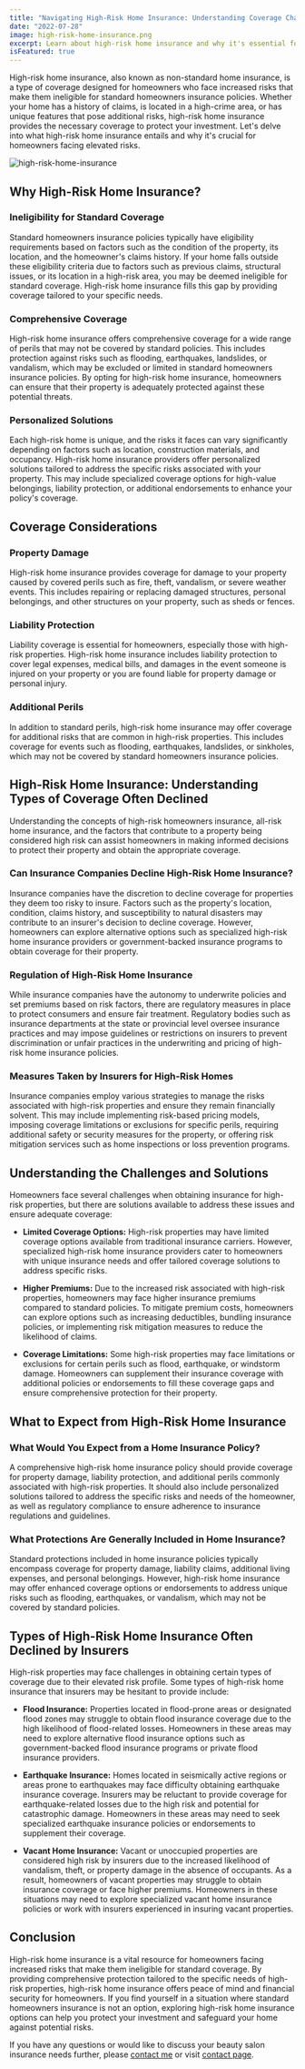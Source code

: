 ```yaml
---
title: "Navigating High-Risk Home Insurance: Understanding Coverage Challenges and Solutions"
date: "2022-07-28"
image: high-risk-home-insurance.png
excerpt: Learn about high-risk home insurance and why it's essential for homeowners facing increased risks.
isFeatured: true
---
```


High-risk home insurance, also known as non-standard home insurance, is a type of coverage designed for homeowners who face increased risks that make them ineligible for standard homeowners insurance policies. Whether your home has a history of claims, is located in a high-crime area, or has unique features that pose additional risks, high-risk home insurance provides the necessary coverage to protect your investment. Let's delve into what high-risk home insurance entails and why it's crucial for homeowners facing elevated risks.

![high-risk-home-insurance](high-risk-home-insurance.png "high-risk-home-insurance")

## Why High-Risk Home Insurance?

### Ineligibility for Standard Coverage

Standard homeowners insurance policies typically have eligibility requirements based on factors such as the condition of the property, its location, and the homeowner's claims history. If your home falls outside these eligibility criteria due to factors such as previous claims, structural issues, or its location in a high-risk area, you may be deemed ineligible for standard coverage. High-risk home insurance fills this gap by providing coverage tailored to your specific needs.

### Comprehensive Coverage

High-risk home insurance offers comprehensive coverage for a wide range of perils that may not be covered by standard policies. This includes protection against risks such as flooding, earthquakes, landslides, or vandalism, which may be excluded or limited in standard homeowners insurance policies. By opting for high-risk home insurance, homeowners can ensure that their property is adequately protected against these potential threats.

### Personalized Solutions

Each high-risk home is unique, and the risks it faces can vary significantly depending on factors such as location, construction materials, and occupancy. High-risk home insurance providers offer personalized solutions tailored to address the specific risks associated with your property. This may include specialized coverage options for high-value belongings, liability protection, or additional endorsements to enhance your policy's coverage.

## Coverage Considerations

### Property Damage

High-risk home insurance provides coverage for damage to your property caused by covered perils such as fire, theft, vandalism, or severe weather events. This includes repairing or replacing damaged structures, personal belongings, and other structures on your property, such as sheds or fences.

### Liability Protection

Liability coverage is essential for homeowners, especially those with high-risk properties. High-risk home insurance includes liability protection to cover legal expenses, medical bills, and damages in the event someone is injured on your property or you are found liable for property damage or personal injury.

### Additional Perils

In addition to standard perils, high-risk home insurance may offer coverage for additional risks that are common in high-risk properties. This includes coverage for events such as flooding, earthquakes, landslides, or sinkholes, which may not be covered by standard homeowners insurance policies.

## High-Risk Home Insurance: Understanding Types of Coverage Often Declined

Understanding the concepts of high-risk homeowners insurance, all-risk home insurance, and the factors that contribute to a property being considered high risk can assist homeowners in making informed decisions to protect their property and obtain the appropriate coverage.

### Can Insurance Companies Decline High-Risk Home Insurance?

Insurance companies have the discretion to decline coverage for properties they deem too risky to insure. Factors such as the property's location, condition, claims history, and susceptibility to natural disasters may contribute to an insurer's decision to decline coverage. However, homeowners can explore alternative options such as specialized high-risk home insurance providers or government-backed insurance programs to obtain coverage for their property.

### Regulation of High-Risk Home Insurance

While insurance companies have the autonomy to underwrite policies and set premiums based on risk factors, there are regulatory measures in place to protect consumers and ensure fair treatment. Regulatory bodies such as insurance departments at the state or provincial level oversee insurance practices and may impose guidelines or restrictions on insurers to prevent discrimination or unfair practices in the underwriting and pricing of high-risk home insurance policies.

### Measures Taken by Insurers for High-Risk Homes

Insurance companies employ various strategies to manage the risks associated with high-risk properties and ensure they remain financially solvent. This may include implementing risk-based pricing models, imposing coverage limitations or exclusions for specific perils, requiring additional safety or security measures for the property, or offering risk mitigation services such as home inspections or loss prevention programs.

## Understanding the Challenges and Solutions

Homeowners face several challenges when obtaining insurance for high-risk properties, but there are solutions available to address these issues and ensure adequate coverage:

- **Limited Coverage Options:** High-risk properties may have limited coverage options available from traditional insurance carriers. However, specialized high-risk home insurance providers cater to homeowners with unique insurance needs and offer tailored coverage solutions to address specific risks.

- **Higher Premiums:** Due to the increased risk associated with high-risk properties, homeowners may face higher insurance premiums compared to standard policies. To mitigate premium costs, homeowners can explore options such as increasing deductibles, bundling insurance policies, or implementing risk mitigation measures to reduce the likelihood of claims.

- **Coverage Limitations:** Some high-risk properties may face limitations or exclusions for certain perils such as flood, earthquake, or windstorm damage. Homeowners can supplement their insurance coverage with additional policies or endorsements to fill these coverage gaps and ensure comprehensive protection for their property.

## What to Expect from High-Risk Home Insurance

### What Would You Expect from a Home Insurance Policy?

A comprehensive high-risk home insurance policy should provide coverage for property damage, liability protection, and additional perils commonly associated with high-risk properties. It should also include personalized solutions tailored to address the specific risks and needs of the homeowner, as well as regulatory compliance to ensure adherence to insurance regulations and guidelines.

### What Protections Are Generally Included in Home Insurance?

Standard protections included in home insurance policies typically encompass coverage for property damage, liability claims, additional living expenses, and personal belongings. However, high-risk home insurance may offer enhanced coverage options or endorsements to address unique risks such as flooding, earthquakes, or vandalism, which may not be covered by standard policies.

## Types of High-Risk Home Insurance Often Declined by Insurers

High-risk properties may face challenges in obtaining certain types of coverage due to their elevated risk profile. Some types of high-risk home insurance that insurers may be hesitant to provide include:

- **Flood Insurance:** Properties located in flood-prone areas or designated flood zones may struggle to obtain flood insurance coverage due to the high likelihood of flood-related losses. Homeowners in these areas may need to explore alternative flood insurance options such as government-backed flood insurance programs or private flood insurance providers.

- **Earthquake Insurance:** Homes located in seismically active regions or areas prone to earthquakes may face difficulty obtaining earthquake insurance coverage. Insurers may be reluctant to provide coverage for earthquake-related losses due to the high risk and potential for catastrophic damage. Homeowners in these areas may need to seek specialized earthquake insurance policies or endorsements to supplement their coverage.

- **Vacant Home Insurance:** Vacant or unoccupied properties are considered high risk by insurers due to the increased likelihood of vandalism, theft, or property damage in the absence of occupants. As a result, homeowners of vacant properties may struggle to obtain insurance coverage or face higher premiums. Homeowners in these situations may need to explore specialized vacant home insurance policies or work with insurers experienced in insuring vacant properties.

## Conclusion

High-risk home insurance is a vital resource for homeowners facing increased risks that make them ineligible for standard coverage. By providing comprehensive protection tailored to the specific needs of high-risk properties, high-risk home insurance offers peace of mind and financial security for homeowners. If you find yourself in a situation where standard homeowners insurance is not an option, exploring high-risk home insurance options can help you protect your investment and safeguard your home against potential risks.

If you have any questions or would like to discuss your beauty salon insurance needs further, please [contact me](/contact) or visit [contact page](/contact).
